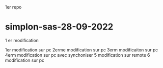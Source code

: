 1er repo
# simplon-sas-28-09-2022
1 er modification 

1er modification sur pc 
2erme modification sur pc 
3erm modificaiton sur pc 
4erm modification sur pc avec synchoniser
5 modification sur remote
6 modification sur pc
